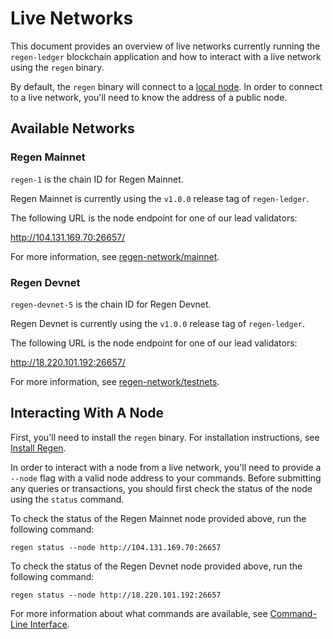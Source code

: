 # Live Networks

This document provides an overview of live networks currently running the `regen-ledger` blockchain application and how to interact with a live network using the `regen` binary.

By default, the `regen` binary will connect to a [local node](#running-a-node). In order to connect to a live network, you'll need to know the address of a public node.

## Available Networks

### Regen Mainnet

`regen-1` is the chain ID for Regen Mainnet.

Regen Mainnet is currently using the `v1.0.0` release tag of `regen-ledger`.

<!-- TODO: update to use dedicated full node operated by RND -->

The following URL is the node endpoint for one of our lead validators:

http://104.131.169.70:26657/

For more information, see [regen-network/mainnet](https://github.com/regen-network/mainnet).

### Regen Devnet

`regen-devnet-5` is the chain ID for Regen Devnet.

Regen Devnet is currently using the `v1.0.0` release tag of `regen-ledger`.

<!-- TODO: update to use dedicated full node operated by RND -->

The following URL is the node endpoint for one of our lead validators:

http://18.220.101.192:26657/

For more information, see [regen-network/testnets](https://github.com/regen-network/testnets).

## Interacting With A Node

First, you'll need to install the `regen` binary. For installation instructions, see [Install Regen](./#install-regen).

In order to interact with a node from a live network, you'll need to provide a `--node` flag with a valid node address to your commands. Before submitting any queries or transactions, you should first check the status of the node using the `status` command.

To check the status of the Regen Mainnet node provided above, run the following command:
```
regen status --node http://104.131.169.70:26657
```

To check the status of the Regen Devnet node provided above, run the following command:
```
regen status --node http://18.220.101.192:26657
```

<!-- TODO: add `regen config node` instructions once updated to v1.1 -->

For more information about what commands are available, see [Command-Line Interface](http://localhost:8080/api.html#command-line-interface).